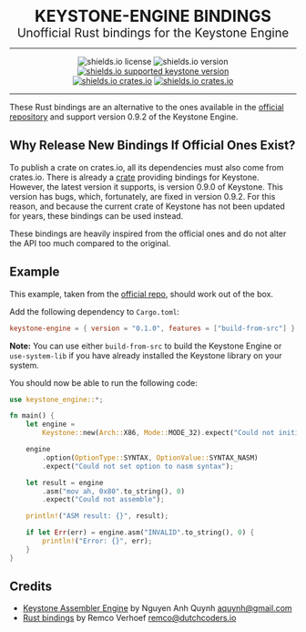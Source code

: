 <p align="center">
  <b style="font-size: 2em">KEYSTONE-ENGINE BINDINGS</b>
  <br/>
  <span style="font-size: 1.5em">Unofficial Rust bindings for the Keystone Engine</b>
</p>

<hr/>

<p align="center">
  <img src="https://img.shields.io/github/license/impalabs/keystone-bindings?style=for-the-badge&color=ff9901" alt="shields.io license" />
  <img src="https://img.shields.io/github/v/release/impalabs/keystone-bindings?style=for-the-badge&color=f38702" alt="shields.io version" />
  <a href="https://docs.rs/hyperpom"><img src="https://img.shields.io/badge/keystone-v0.9.2-e77600?style=for-the-badge" alt="shields.io supported keystone version" /></a>
  <br/>
  <a href="https://crates.io/crates/hyperpom"><img src="https://img.shields.io/crates/v/hyperpom?color=cd5300&style=for-the-badge" alt="shields.io crates.io" /></a>
  <a href="https://docs.rs/hyperpom"><img src="https://img.shields.io/badge/docs.rs-rustdoc-bf4200?style=for-the-badge" alt="shields.io crates.io" /></a>
</p>

<hr/>

These Rust bindings are an alternative to the ones available in the [official repository](https://github.com/keystone-engine/keystone/tree/master/bindings/rust) and support version 0.9.2 of the Keystone Engine.

## Why Release New Bindings If Official Ones Exist?

To publish a crate on crates.io, all its dependencies must also come from crates.io. There is already a [crate](https://crates.io/crates/keystone) providing bindings for Keystone. However, the latest version it supports, is version 0.9.0 of Keystone. This version has bugs, which, fortunately, are fixed in version 0.9.2. For this reason, and because the current crate of Keystone has not been updated for years, these bindings can be used instead.

These bindings are heavily inspired from the official ones and do not alter the API too much compared to the original.

## Example

This example, taken from the [official repo](https://github.com/keystone-engine/keystone/blob/0.9.2/bindings/rust/examples/asm.rs), should work out of the box.

Add the following dependency to `Cargo.toml`:

```toml
keystone-engine = { version = "0.1.0", features = ["build-from-src"] }
```

**Note:** You can use either `build-from-src` to build the Keystone Engine or `use-system-lib` if you have already installed the Keystone library on your system.

You should now be able to run the following code:

```rust
use keystone_engine::*;

fn main() {
    let engine =
        Keystone::new(Arch::X86, Mode::MODE_32).expect("Could not initialize Keystone engine");

    engine
        .option(OptionType::SYNTAX, OptionValue::SYNTAX_NASM)
        .expect("Could not set option to nasm syntax");

    let result = engine
        .asm("mov ah, 0x80".to_string(), 0)
        .expect("Could not assemble");

    println!("ASM result: {}", result);

    if let Err(err) = engine.asm("INVALID".to_string(), 0) {
        println!("Error: {}", err);
    }
}
```

## Credits

 * [Keystone Assembler Engine](http://www.keystone-engine.org/) by Nguyen Anh Quynh <aquynh@gmail.com>
 * [Rust bindings](https://github.com/keystone-engine/keystone/tree/master/bindings/rust) by Remco Verhoef <remco@dutchcoders.io>
